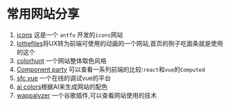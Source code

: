 # 常用网站分享

1. [icons](https://icones.netlify.app/) 这是一个 `antfu` 开发的`icons`网站
2. [lottiefiles](https://lottiefiles.com/)将UX转为前端可使用的动画的一个网站,首页的狗子吃面条就是使用的这个
3. [colorhunt](https://colorhunt.co/) 一个网站整体取色风格
4. [Component party](https://component-party.dev/) 可以查看一系列前端的比较:`react`和`vue`的`Computed`
5. [sfc vue](https://play.vuejs.org/) 一个在线的调试vue的平台
6. [ai colors](https://aicolors.co/)根据AI来生成网站的配色
7. [wappalyzer](https://www.wappalyzer.com/) 一个谷歌插件,可以查看网站使用的技术
